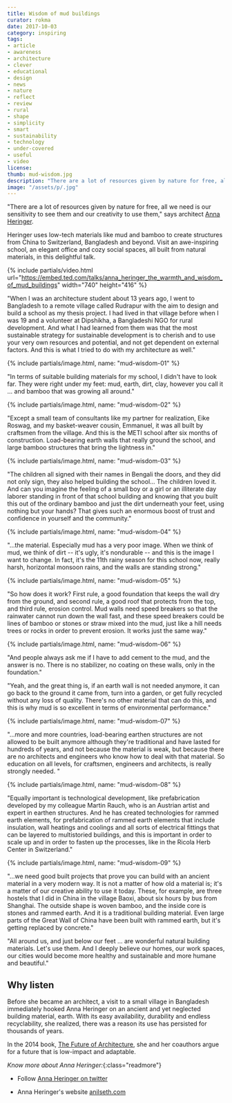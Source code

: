 ```yaml
---
title: Wisdom of mud buildings
curator: rokma
date: 2017-10-03
category: inspiring
tags:
- article
- awareness
- architecture
- clever
- educational
- design
- news
- nature
- reflect
- review
- rural
- shape
- simplicity
- smart
- sustainability
- technology
- under-covered
- useful
- video
license:
thumb: mud-wisdom.jpg
description: "There are a lot of resources given by nature for free, all we need is our sensitivity to see them and our creativity to use them. Heringer uses low-tech materials like mud and bamboo to create structures from China to Switzerland, Bangladesh and beyond. Visit an awe-inspiring school, an elegant office and cozy social spaces, all built from natural materials, in this delightful talk."
image: "/assets/p/.jpg"
---
```


"There are a lot of resources given by nature for free, all we need is our sensitivity to see them and our creativity to use them," says architect [Anna Heringer](https://www.ted.com/speakers/anna_heringer).

Heringer uses low-tech materials like mud and bamboo to create structures from China to Switzerland, Bangladesh and beyond. Visit an awe-inspiring school, an elegant office and cozy social spaces, all built from natural materials, in this delightful talk.

{% include partials/video.html url="https://embed.ted.com/talks/anna_heringer_the_warmth_and_wisdom_of_mud_buildings" width="740" height="416" %}

"When I was an architecture student about 13 years ago, I went to Bangladesh to a remote village called Rudrapur with the aim to design and build a school as my thesis project. I had lived in that village before when I was 19 and a volunteer at Dipshikha, a Bangladeshi NGO for rural development. And what I had learned from them was that the most sustainable strategy for sustainable development is to cherish and to use your very own resources and potential, and not get dependent on external factors. And this is what I tried to do with my architecture as well."

{% include partials/image.html, name: "mud-wisdom-01" %}

"In terms of suitable building materials for my school, I didn't have to look far. They were right under my feet: mud, earth, dirt, clay, however you call it ... and bamboo that was growing all around."

{% include partials/image.html, name: "mud-wisdom-02" %}

"Except a small team of consultants like my partner for realization, Eike Roswag, and my basket-weaver cousin, Emmanuel, it was all built by craftsmen from the village. And this is the METI school after six months of construction. Load-bearing earth walls that really ground the school, and large bamboo structures that bring the lightness in."

{% include partials/image.html, name: "mud-wisdom-03" %}


"The children all signed with their names in Bengali the doors, and they did not only sign, they also helped building the school... The children loved it. And can you imagine the feeling of a small boy or a girl or an illiterate day laborer standing in front of that school building and knowing that you built this out of the ordinary bamboo and just the dirt underneath your feet, using nothing but your hands? That gives such an enormous boost of trust and confidence in yourself and the community."


{% include partials/image.html, name: "mud-wisdom-04" %}

"...the material. Especially mud has a very poor image. When we think of mud, we think of dirt -- it's ugly, it's nondurable -- and this is the image I want to change. In fact, it's the 11th rainy season for this school now, really harsh, horizontal monsoon rains, and the walls are standing strong."

{% include partials/image.html, name: "mud-wisdom-05" %}

"So how does it work? First rule, a good foundation that keeps the wall dry from the ground, and second rule, a good roof that protects from the top, and third rule, erosion control. Mud walls need speed breakers so that the rainwater cannot run down the wall fast, and these speed breakers could be lines of bamboo or stones or straw mixed into the mud, just like a hill needs trees or rocks in order to prevent erosion. It works just the same way."

{% include partials/image.html, name: "mud-wisdom-06" %}

"And people always ask me if I have to add cement to the mud, and the answer is no. There is no stabilizer, no coating on these walls, only in the foundation."

"Yeah, and the great thing is, if an earth wall is not needed anymore, it can go back to the ground it came from, turn into a garden, or get fully recycled without any loss of quality. There's no other material that can do this, and this is why mud is so excellent in terms of environmental performance."

{% include partials/image.html, name: "mud-wisdom-07" %}

"...more and more countries, load-bearing earthen structures are not allowed to be built anymore although they're traditional and have lasted for hundreds of years, and not because the material is weak, but because there are no architects and engineers who know how to deal with that material. So education on all levels, for craftsmen, engineers and architects, is really strongly needed. "

{% include partials/image.html, name: "mud-wisdom-08" %}

"Equally important is technological development, like prefabrication developed by my colleague Martin Rauch, who is an Austrian artist and expert in earthen structures. And he has created technologies for rammed earth elements, for prefabrication of rammed earth elements that include insulation, wall heatings and coolings and all sorts of electrical fittings that can be layered to multistoried buildings, and this is important in order to scale up and in order to fasten up the processes, like in the Ricola Herb Center in Switzerland."

{% include partials/image.html, name: "mud-wisdom-09" %}

"...we need good built projects that prove you can build with an ancient material in a very modern way. It is not a matter of how old a material is; it's a matter of our creative ability to use it today. These, for example, are three hostels that I did in China in the village Baoxi, about six hours by bus from Shanghai. The outside shape is woven bamboo, and the inside core is stones and rammed earth. And it is a traditional building material. Even large parts of the Great Wall of China have been built with rammed earth, but it's getting replaced by concrete."


"All around us, and just below our feet ... are wonderful natural building materials. Let's use them. And I deeply believe our homes, our work spaces, our cities would become more healthy and sustainable and more humane and beautiful."


## Why listen

Before she became an architect, a visit to a small village in Bangladesh immediately hooked Anna Heringer on an ancient and yet neglected building material, earth. With its easy availability, durability and endless recyclability, she realized, there was a reason its use has persisted for thousands of years.

In the 2014 book, [The Future of Architecture](https://www.amazon.com/reBuilding-Future-Education-Sustainable-architectures/dp/2390332153/), she and her coauthors argue for a future that is low-impact and adaptable.


_Know more about Anna Heringer:_{:class="readmore"}

- Follow [Anna Heringer on twitter](https://twitter.com/AnnaHeringer)

- Anna Heringer's website [anilseth.com](http://www.anna-heringer.com/)
